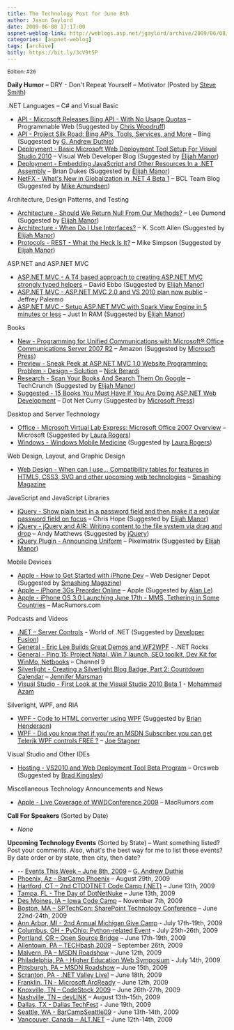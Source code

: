 ```yaml
---
title: The Technology Post for June 8th
author: Jason Gaylord
date: 2009-06-08 17:17:00
aspnet-weblog-link: http://weblogs.asp.net/jgaylord/archive/2009/06/08/the-technology-post-for-june-8th.aspx
categories: [aspnet-weblog]
tags: [archive]
bitly: https://bit.ly/3cV9t5P
---
```


<small>Edition: #26</small>

**Daily Humor** – DRY - Don't Repeat Yourself – Motivator (Posted by [Steve Smith](http://twitter.com/ardalis))

.NET Languages – C# and Visual Basic

- [API - Microsoft Releases Bing API - With No Usage Quotas](http://blog.programmableweb.com/2009/06/08/microsoft-releases-bing-api-with-no-usage-quotas/) – Programmable Web (Suggested by [Chris Woodruff](http://twitter.com/cwoodruff))
- [API - Project Silk Road: Bing APIs, Tools, Services, and More](http://www.bing.com/developers/) – Bing (Suggested by [G. Andrew Duthie](http://twitter.com/devhammer))
- [Deployment - Basic Microsoft Web Deployment Tool Setup For Visual Studio 2010](http://blogs.msdn.com/webdevtools/archive/2009/06/05/basic-microsoft-web-deployment-tool-setup-for-visual-studio-2010.aspx) – Visual Web Developer Blog (Suggested by [Elijah Manor](http://twitter.com/elijahmanor))
- [Deployment - Embedding JavaScript and Other Resources In a .NET Assembly](http://weblogs.asp.net/briandukes/archive/2009/06/08/embedding-javascript-and-other-resources-in-a-net-assembly.aspx) – Brian Dukes (Suggested by [Elijah Manor](http://twitter.com/elijahmanor))
- [NetFX - What's New in Globalization in .NET 4 Beta 1](http://blogs.msdn.com/bclteam/archive/2009/06/08/what-s-new-in-globalization-in-net-4-beta-1-melitta-andersen.aspx) – BCL Team Blog (Suggested by [Mike Amundsen](http://twitter.com/mamund))

Architecture, Design Patterns, and Testing

- [Architecture - Should We Return Null From Our Methods?](http://leedumond.com/blog/should-we-return-null-from-our-methods/) – Lee Dumond (Suggested by [Elijah Manor](http://twitter.com/elijahmanor))
- [Architecture - When Do I Use Interfaces?](http://odetocode.com/Blogs/scott/archive/2009/06/07/12891.aspx) – K. Scott Allen (Suggested by [Elijah Manor](http://twitter.com/elijahmanor))
- [Protocols - REST - What the Heck Is It?](http://www.slipjig.org/Mike/post/2009/05/REST---What-the-Heck-Is-It.aspx) – Mike Simpson (Suggested by [Elijah Manor](http://twitter.com/elijahmanor))

ASP.NET and ASP.NET MVC

- [ASP.NET MVC - A T4 based approach to creating ASP.NET MVC strongly typed helpers](http://blogs.msdn.com/davidebb/archive/2009/06/04/a-t4-based-approach-to-creating-asp-net-mvc-strongly-typed-helpers.aspx) – David Ebbo (Suggested by [Elijah Manor](http://twitter.com/elijahmanor))
- [ASP.NET MVC - ASP.NET MVC 2.0 and VS 2010 plan now public](http://jeffreypalermo.com/blog/asp-net-mvc-2-0-and-vs-2010-plan-now-public/) – Jeffrey Palermo
- [ASP.NET MVC - Setup ASP.NET MVC with Spark View Engine in 5 minutes or less](http://justinram.wordpress.com/2009/06/08/setup-asp-net-mvc-with-spark-view-engine-in-5-minutes-or-less/) – Just In RAM (Suggested by [Elijah Manor](http://twitter.com/elijahmanor))

Books

- [New - Programming for Unified Communications with Microsoft® Office Communications Server 2007 R2](https://www.amazon.com/Programming-Unified-Communications-Microsoft%C2%AE-Pro-Developer/dp/0735626235/ref=as_li_ss_tl?ie=UTF8&s=books&qid=1241846079&sr=1-1&linkCode=ll1&tag=jasongaylor01-20&linkId=efd572aa947cd50fe098f6b603f6cfb0&language=en_US) – Amazon (Suggested by [Microsoft Press](http://twitter.com/MicrosoftPress))
- [Preview - Sneak Peek at ASP.NET MVC 1.0 Website Programming: Problem - Design – Solution](http://www.coderjournal.com/2009/06/sneak-peek-at-aspnet-mvc-10-website-programming-problem-design-solution/) – [Nick Berardi](http://twitter.com/nberardi)
- [Research - Scan Your Books And Search Them On Google](http://www.techcrunch.com/2009/06/07/scan-your-books-and-search-them-on-google/) – TechCrunch (Suggested by [Elijah Manor](http://twitter.com/elijahmanor))
- [Suggested - 15 Books You Must Have If You Are Doing ASP.NET Web Development](http://www.dotnetcurry.com/(X(1)S(sjrt4sfxoohq4q55kqvuov55))/ShowArticle.aspx?ID=329&AspxAutoDetectCookieSupport=1) – Dot Net Curry (Suggested by [Microsoft Press](http://twitter.com/MicrosoftPress))

Desktop and Server Technology

- [Office - Microsoft Virtual Lab Express: Microsoft Office 2007 Overview](http://www.microsoftvirtuallabs.com/express/registration.aspx?LabId=c84dacce-fb8d-4df9-a2a9-e451caf3c8a3) – Microsoft (Suggested by [Laura Rogers](http://twitter.com/WonderLaura))
- [Windows - Windows Mobile Medicine](http://blogs.msdn.com/healthblog/archive/2009/05/05/windows-mobile-medicine.aspx) (Suggested by [Laura Rogers](http://twitter.com/WonderLaura))

Web Design, Layout, and Graphic Design

- [Web Design - When can I use… Compatibility tables for features in HTML5, CSS3, SVG and other upcoming web technologies](http://a.deveria.com/caniuse/#agents=All&eras=All&cats=All&statuses=rec,cr,wd,ietf,unoff&bw_shaded=1) – [Smashing Magazine](http://twitter.com/smashingmag)

JavaScript and JavaScript Libraries

- [jQuery - Show plain text in a password field and then make it a regular password field on focus](http://www.electrictoolbox.com/jquery-toggle-between-password-text-field/) – Chris Hope (Suggested by [Elijah Manor](http://twitter.com/elijahmanor))
- [jQuery - jQuery and AIR: Writing content to the file system via drag and drop](http://andymatthews.net/read/2009/06/07/jQuery-and-AIR:-Writing-content-to-the-file-system-via-drag-and-drop) – Andy Matthews (Suggested by [jQuery](http://twitter.com/jquery))
- [jQuery Plugin - Announcing Uniform](http://pixelmatrixdesign.com/weblog/comments/announcing_uniform/) – Pixelmatrix (Suggested by [Elijah Manor](http://twitter.com/elijahmanor))

Mobile Devices

- [Apple - How to Get Started with iPhone Dev](http://www.webdesignerdepot.com/2009/05/how-to-get-started-with-iphone-dev/) – Web Designer Depot (Suggested by [Smashing Magazine](http://twitter.com/smashingmag))
- [Apple – iPhone 3Gs Preorder Online](http://store.apple.com/us/browse/home/shop_iphone/family/iphone) – Apple (Suggested by [Alan Le](http://twitter.com/a7an))
- [Apple - iPhone OS 3.0 Launching June 17th - MMS, Tethering in Some Countries](http://www.macrumors.com/2009/06/08/iphone-os-3-0-launching-june-17th/) – MacRumors.com

Podcasts and Videos

- [.NET – Server Controls](http://www.worldofdotnet.com/post.aspx?id=729ee9d3-03b9-4bc2-81ab-08b79cf9bb37) - World of .NET (Suggested by [Developer Fusion](http://twitter.com/devpodcasts))
- [General - Eric Lee Builds Great Demos and WF2WPF](http://www.dotnetrocks.com/default.aspx?showNum=452) - .NET Rocks
- [General - Ping 15: Project Natal, Win 7 launch, SEO toolkit, Dev Kit for WinMo, Netbooks](http://channel9.msdn.com/shows/PingShow/Ping-15-Project-Natal-Win-7-launch-SEO-toolkit-Dev-Kit-for-WinMo-Netbook-name/) – Channel 9
- [Silverlight - Creating a Silverlight Blog Badge, Part 2: Countdown Calendar](http://channel9.msdn.com/posts/jennmar/Creating-a-Silverlight-Blog-Badge-Part-2-Countdown-Calendar/) – [Jennifer Marsman](http://twitter.com/jennifermarsman)
- [Visual Studio - First Look at the Visual Studio 2010 Beta 1](http://highoncoding.com/Videos/572_First_Look_at_the_Visual_Studio_2010_Beta_1.aspx) - [Mohammad Azam](http://twitter.com/azamsharp)

Silverlight, WPF, and RIA

- [WPF - Code to HTML converter using WPF](http://www.coderun.com/ide/?p=convert-code-to-html-wpf-xbap) (Suggested by [Brian Henderson](http://twitter.com/brian_henderson))
- [WPF - Did you know that if you're an MSDN Subscriber you can get Telerik WPF controls FREE ?](http://misfitgeek.com/blog/did-you-know-that-if-you-rsquo-re-an-msdn-subscriber-you-can-get-telerik-wpf-controls-free/) – [Joe Stagner](http://twitter.com/MisfitGeek)

Visual Studio and Other IDEs

- [Hosting - VS2010 and Web Deployment Tool Beta Program](http://www.orcsweb.com/hosting/vs2010beta.aspx) – Orcsweb (Suggested by [Brad Kingsley](http://twitter.com/BradKingsley))

Miscellaneous Technology Announcements and News

- [Apple - Live Coverage of WWDConference 2009](http://www.macrumors.com/) – MacRumors.com

**Call For Speakers** (Sorted by Date)

- _None_

**Upcoming Technology Events** (Sorted by State) – Want something listed? Post your comments. Also, what's the best way for me to list these events? By date order or by state, then city, then date?

- \-- [Events This Week – June 8th, 2009](http://blogs.msdn.com/gduthie/archive/2009/06/08/events-this-week-june-8th-2009.aspx) – [G. Andrew Duthie](http://twitter.com/devhammer)
- [Phoenix, Az - BarCamp Phoenix](http://barcamp.org/BarCampPhoenix) – August 29th, 2009
- [Hartford, CT – 2nd CTDOTNET Code Camp (.NET)](http://ctdotnet.org/codecamp2.aspx) – June 13th, 2009
- [Tampa, FL - The Day of DotNetNuke](http://dayofdnn.com/) – June 13th, 2009
- [Des Moines, IA – Iowa Code Camp](http://iowacodecamp.com/default.aspx) – November 7th, 2009
- [Boston, MA – SPTechCon: SharePoint Technology Conference](http://www.sptechcon.com/) – June 22nd-24th, 2009
- [Ann Arbor, MI - 2nd Annual Michigan Give Camp](http://michigangivecamp.eventbrite.com/) - July 17th-19th, 2009
- [Columbus, OH - PyOhio: Python-related Event](http://www.developerfusion.com/event/13421/pyohio/) - July 25th-26th, 2009
- [Portland, OR – Open Source Bridge](http://www.developerfusion.com/event/12569/open-source-bridge/) – June 17th-19th, 2009
- [Allentown, PA – TECHbash 2009](http://techbash.com/) – September 26th, 2009
- [Malvern, PA – MSDN Roadshow](http://msevents.microsoft.com/CUI/EventDetail.aspx?EventID=1032415130&Culture=en-US) – June 12th, 2009
- [Philadelphia, PA - Higher Education Web Symposium](http://www.developerfusion.com/event/11332/higher-education-web-symposium/) - July 14th, 2009
- [Pittsburgh, PA – MSDN Roadshow](http://msevents.microsoft.com/CUI/EventDetail.aspx?EventID=1032415478&Culture=en-US) – June 15th, 2009
- [Scranton, PA - .NET Valley Live!](http://dotnetvalley.com/events/eventdetails.aspx?eventid=72) – June 18th, 2009
- [Franklin, TN - Microsoft ArcReady](http://www.developerfusion.com/event/12322/microsoft-arcready/) – June 12th, 2009
- [Knoxville, TN – CodeStock 2009](http://www.codestock.org/) – June 26th-27th, 2009
- [Nashville, TN – devLINK](http://devlink.net/) – August 13th-15th, 2009
- [Dallas, TX - Dallas TechFest](http://www.developerfusion.com/event/12258/dallas-techfest/) - June 19th, 2009
- [Seattle, WA - BarCampSeattle09](http://barcampseattle-09.pathable.com/) - June 13th-14th, 2009
- [Vancouver, Canada – ALT.NET](http://www.altnetconfcanada.com/home/index.castle) – June 12th-14th, 2009